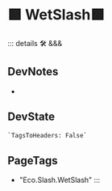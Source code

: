 
# 🟩  <eco>WetSlash</eco>🟩

::: details 🛠 <dev>&&&</dev>

## DevNotes

-

## DevState

```py
`TagsToHeaders: False`
```

<h2>PageTags</h2>

- "Eco.Slash.WetSlash"
:::
